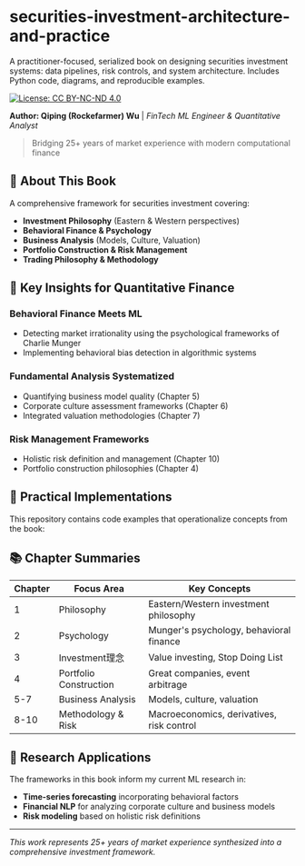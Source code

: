 # securities-investment-architecture-and-practice
A practitioner-focused, serialized book on designing securities investment systems: data pipelines, risk controls, and system architecture. Includes Python code, diagrams, and reproducible examples.

[![License: CC BY-NC-ND 4.0](https://img.shields.io/badge/License-CC%20BY--NC--ND%204.0-lightgrey.svg)](https://creativecommons.org/licenses/by-nc-nd/4.0/)

**Author: Qiping (Rockefarmer) Wu** | *FinTech ML Engineer & Quantitative Analyst*

> Bridging 25+ years of market experience with modern computational finance

## 📖 About This Book

A comprehensive framework for securities investment covering:
- **Investment Philosophy** (Eastern & Western perspectives)
- **Behavioral Finance & Psychology**
- **Business Analysis** (Models, Culture, Valuation)
- **Portfolio Construction & Risk Management**
- **Trading Philosophy & Methodology**

## 🎯 Key Insights for Quantitative Finance

### Behavioral Finance Meets ML
- Detecting market irrationality using the psychological frameworks of Charlie Munger
- Implementing behavioral bias detection in algorithmic systems

### Fundamental Analysis Systematized
- Quantifying business model quality (Chapter 5)
- Corporate culture assessment frameworks (Chapter 6)
- Integrated valuation methodologies (Chapter 7)

### Risk Management Frameworks
- Holistic risk definition and management (Chapter 10)
- Portfolio construction philosophies (Chapter 4)

## 🚀 Practical Implementations

This repository contains code examples that operationalize concepts from the book:


## 📚 Chapter Summaries

| Chapter | Focus Area | Key Concepts |
|---------|------------|--------------|
| 1 | Philosophy | Eastern/Western investment philosophy |
| 2 | Psychology | Munger's psychology, behavioral finance |
| 3 | Investment理念 | Value investing, Stop Doing List |
| 4 | Portfolio Construction | Great companies, event arbitrage |
| 5-7 | Business Analysis | Models, culture, valuation |
| 8-10 | Methodology & Risk | Macroeconomics, derivatives, risk control |

## 🔬 Research Applications

The frameworks in this book inform my current ML research in:
- **Time-series forecasting** incorporating behavioral factors
- **Financial NLP** for analyzing corporate culture and business models
- **Risk modeling** based on holistic risk definitions

---
*This work represents 25+ years of market experience synthesized into a comprehensive investment framework.*
